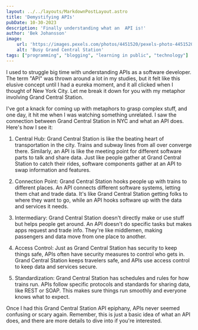 ```yaml
---
layout: ../../layouts/MarkdownPostLayout.astro
title: 'Demystifying APIs'
pubDate: 10-30-2023
description: 'Finally understanding what an  API is!'
author: 'Bek Johansson'
image:
    url: 'https://images.pexels.com/photos/4451520/pexels-photo-4451520.jpeg?auto=compress&cs=tinysrgb&w=1260&h=750&dpr=1'
    alt: 'Busy Grand Central Station'
tags: ["programming", "blogging", "learning in public", "technology"]
---
```


I used to struggle big time with understanding APIs as a software developer. The term "API" was thrown around a lot in my studies, but it felt like this elusive concept until I had a eureka moment, and it all clicked when I thought of New York City. Let me break it down for you with my metaphor involving Grand Central Station.

I've got a knack for coming up with metaphors to grasp complex stuff, and one day, it hit me when I was watching something unrelated. I saw the connection between Grand Central Station in NYC and what an API does. Here's how I see it:

1. Central Hub: Grand Central Station is like the beating heart of transportation in the city. Trains and subway lines from all over converge there. Similarly, an API is like the meeting point for different software parts to talk and share data. Just like people gather at Grand Central Station to catch their rides, software components gather at an API to swap information and features.

2. Connection Point: Grand Central Station hooks people up with trains to different places. An API connects different software systems, letting them chat and trade data. It's like Grand Central Station getting folks to where they want to go, while an API hooks software up with the data and services it needs.

3. Intermediary: Grand Central Station doesn't directly make or use stuff but helps people get around. An API doesn't do specific tasks but makes apps request and trade info. They're like middlemen, making passengers and data move from one place to another.

4. Access Control: Just as Grand Central Station has security to keep things safe, APIs often have security measures to control who gets in. Grand Central Station keeps travelers safe, and APIs use access control to keep data and services secure.

5. Standardization: Grand Central Station has schedules and rules for how trains run. APIs follow specific protocols and standards for sharing data, like REST or SOAP. This makes sure things run smoothly and everyone knows what to expect.

Once I had this Grand Central Station API epiphany, APIs never seemed confusing or scary again. Remember, this is just a basic idea of what an API does, and there are more details to dive into if you're interested.